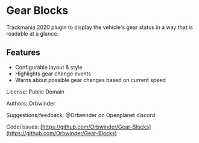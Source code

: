 # Gear Blocks

Trackmania 2020 plugin to display the vehicle's gear status in a way that is readable at a glance. 

## Features
- Configurable layout & style
- Highlights gear change events
- Warns about possible gear changes based on current speed

License: Public Domain

Authors: Orbwinder

Suggestions/feedback: @Orbwinder on Openplanet discord

Code/issues: [https://github.com/Orbwinder/Gear-Blocks](https://github.com/Orbwinder/Gear-Blocks)

